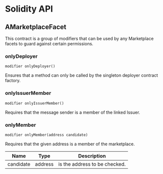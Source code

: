 # Solidity API

## AMarketplaceFacet

This contract is a group of modifiers that can be used by any Marketplace facets to guard against
      certain permissions.

### onlyDeployer

```solidity
modifier onlyDeployer()
```

Ensures that a method can only be called by the singleton deployer contract factory.

### onlyIssuerMember

```solidity
modifier onlyIssuerMember()
```

Requires that the message sender is a member of the linked Issuer.

### onlyMember

```solidity
modifier onlyMember(address candidate)
```

Requires that the given address is a member of the marketplace.

| Name | Type | Description |
| ---- | ---- | ----------- |
| candidate | address | is the address to be checked. |

